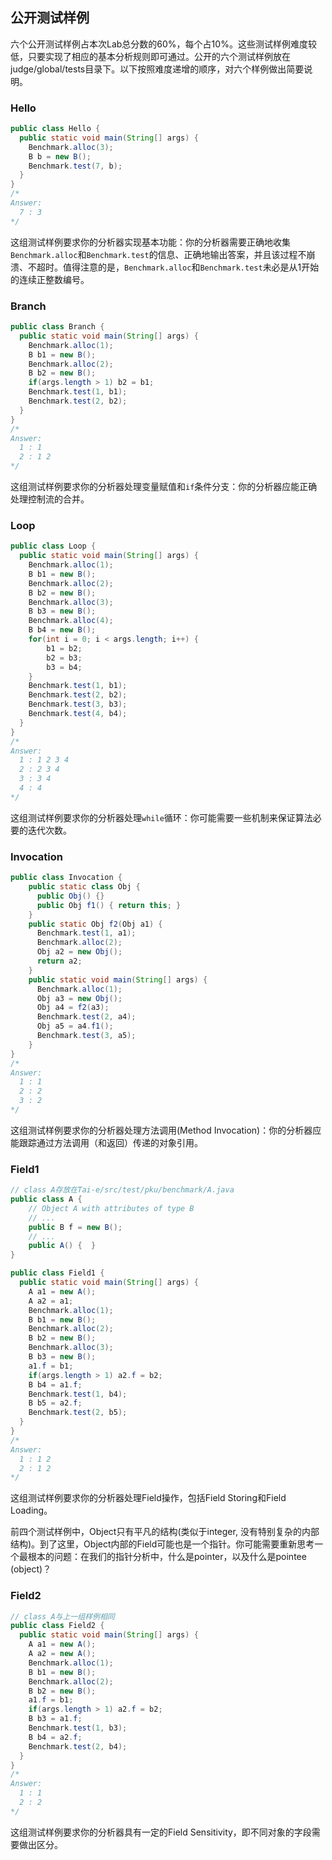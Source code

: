 ## 公开测试样例

六个公开测试样例占本次Lab总分数的60%，每个占10%。这些测试样例难度较低，只要实现了相应的基本分析规则即可通过。公开的六个测试样例放在judge/global/tests目录下。以下按照难度递增的顺序，对六个样例做出简要说明。

### Hello

```java
public class Hello {
  public static void main(String[] args) {
    Benchmark.alloc(3); 
    B b = new B();
    Benchmark.test(7, b); 
  }
}
/*
Answer:
  7 : 3
*/
```

这组测试样例要求你的分析器实现基本功能：你的分析器需要正确地收集`Benchmark.alloc`和`Benchmark.test`的信息、正确地输出答案，并且该过程不崩溃、不超时。值得注意的是，`Benchmark.alloc`和`Benchmark.test`未必是从1开始的连续正整数编号。

### Branch

```java
public class Branch {
  public static void main(String[] args) {
    Benchmark.alloc(1); 
    B b1 = new B();
    Benchmark.alloc(2);
    B b2 = new B();
    if(args.length > 1) b2 = b1;
    Benchmark.test(1, b1); 
    Benchmark.test(2, b2);
  }
}
/*
Answer:
  1 : 1
  2 : 1 2
*/
```

这组测试样例要求你的分析器处理变量赋值和`if`条件分支：你的分析器应能正确处理控制流的合并。

### Loop

```java
public class Loop {
  public static void main(String[] args) {
    Benchmark.alloc(1); 
    B b1 = new B();
    Benchmark.alloc(2);
    B b2 = new B();
    Benchmark.alloc(3);
    B b3 = new B();
    Benchmark.alloc(4);
    B b4 = new B();
    for(int i = 0; i < args.length; i++) {
        b1 = b2;
        b2 = b3;
        b3 = b4;
    }
    Benchmark.test(1, b1); 
    Benchmark.test(2, b2);
    Benchmark.test(3, b3); 
    Benchmark.test(4, b4);
  }
}
/*
Answer:
  1 : 1 2 3 4
  2 : 2 3 4
  3 : 3 4
  4 : 4
*/
```

这组测试样例要求你的分析器处理`while`循环：你可能需要一些机制来保证算法必要的迭代次数。

### Invocation

```java
public class Invocation {
    public static class Obj {
      public Obj() {}
      public Obj f1() { return this; }
    }
    public static Obj f2(Obj a1) {
      Benchmark.test(1, a1); 
      Benchmark.alloc(2);
      Obj a2 = new Obj();
      return a2;
    }
    public static void main(String[] args) {
      Benchmark.alloc(1);
      Obj a3 = new Obj();
      Obj a4 = f2(a3);
      Benchmark.test(2, a4);
      Obj a5 = a4.f1();
      Benchmark.test(3, a5);
    }
}
/*
Answer:
  1 : 1
  2 : 2
  3 : 2
*/
```

这组测试样例要求你的分析器处理方法调用(Method Invocation)：你的分析器应能跟踪通过方法调用（和返回）传递的对象引用。

### Field1

```java
// class A存放在Tai-e/src/test/pku/benchmark/A.java
public class A {
	// Object A with attributes of type B
	// ...
	public B f = new B();
	// ...
	public A() {  }
}

public class Field1 {
  public static void main(String[] args) {
    A a1 = new A();
    A a2 = a1;
    Benchmark.alloc(1);
    B b1 = new B();
    Benchmark.alloc(2);
    B b2 = new B();
    Benchmark.alloc(3); 
    B b3 = new B(); 
    a1.f = b1;
    if(args.length > 1) a2.f = b2;
    B b4 = a1.f;
    Benchmark.test(1, b4); 
    B b5 = a2.f;
    Benchmark.test(2, b5); 
  }
}
/*
Answer: 
  1 : 1 2
  2 : 1 2
*/
```

这组测试样例要求你的分析器处理Field操作，包括Field Storing和Field Loading。

前四个测试样例中，Object只有平凡的结构(类似于integer, 没有特别复杂的内部结构)。到了这里，Object内部的Field可能也是一个指针。你可能需要重新思考一个最根本的问题：在我们的指针分析中，什么是pointer，以及什么是pointee (object)？

### Field2

```java
// class A与上一组样例相同
public class Field2 {
  public static void main(String[] args) {
    A a1 = new A();
    A a2 = new A();
    Benchmark.alloc(1);
    B b1 = new B();
    Benchmark.alloc(2);
    B b2 = new B();
    a1.f = b1;
    if(args.length > 1) a2.f = b2;
    B b3 = a1.f;
    Benchmark.test(1, b3); 
    B b4 = a2.f;
    Benchmark.test(2, b4); 
  }
}
/*
Answer: 
  1 : 1
  2 : 2
*/
```

这组测试样例要求你的分析器具有一定的Field Sensitivity，即不同对象的字段需要做出区分。
